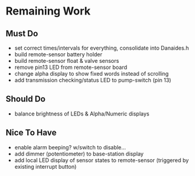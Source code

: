 # Remaining Work

## Must Do
* set correct times/intervals for everything, consolidate into Danaides.h
* build remote-sensor battery holder
* build remote-sensor float & valve sensors
* remove pin13 LED from remote-sensor board
* change alpha display to show fixed words instead of scrolling
* add transmission checking/status LED to pump-switch (pin 13)

## Should Do
* balance brightness of LEDs & Alpha/Numeric displays

## Nice To Have
* enable alarm beeping? w/switch to disable...
* add dimmer (potentiometer) to base-station display
* add local LED display of sensor states to remote-sensor (triggered by existing interrupt button)

